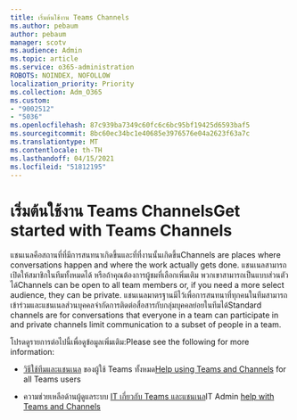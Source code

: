 ```yaml
---
title: เริ่มต้นใช้งาน Teams Channels
ms.author: pebaum
author: pebaum
manager: scotv
ms.audience: Admin
ms.topic: article
ms.service: o365-administration
ROBOTS: NOINDEX, NOFOLLOW
localization_priority: Priority
ms.collection: Adm_O365
ms.custom:
- "9002512"
- "5036"
ms.openlocfilehash: 87c939ba7349c60fc6c6bc95bf19425d6593baf5
ms.sourcegitcommit: 8bc60ec34bc1e40685e3976576e04a2623f63a7c
ms.translationtype: MT
ms.contentlocale: th-TH
ms.lasthandoff: 04/15/2021
ms.locfileid: "51812195"
---
```

# <a name="get-started-with-teams-channels"></a><span data-ttu-id="e91d7-102">เริ่มต้นใช้งาน Teams Channels</span><span class="sxs-lookup"><span data-stu-id="e91d7-102">Get started with Teams Channels</span></span>

<span data-ttu-id="e91d7-103">แชนเนลคือสถานที่ที่มีการสนทนาเกิดขึ้นและที่ที่งานนั้นเกิดขึ้น</span><span class="sxs-lookup"><span data-stu-id="e91d7-103">Channels are places where conversations happen and where the work actually gets done.</span></span> <span data-ttu-id="e91d7-104">แชนเนลสามารถเปิดให้สมาชิกในทีมทั้งหมดได้ หรือถ้าคุณต้องการผู้ชมที่เลือกเพิ่มเติม พวกเขาสามารถเป็นแบบส่วนตัวได้</span><span class="sxs-lookup"><span data-stu-id="e91d7-104">Channels can be open to all team members or, if you need a more select audience, they can be private.</span></span> <span data-ttu-id="e91d7-105">แชนเนลมาตรฐานมีไว้เพื่อการสนทนาที่ทุกคนในทีมสามารถเข้าร่วมและแชนเนลส่วนบุคคลจํากัดการติดต่อสื่อสารกับกลุ่มบุคคลย่อยในทีมได้</span><span class="sxs-lookup"><span data-stu-id="e91d7-105">Standard channels are for conversations that everyone in a team can participate in and private channels limit communication to a subset of people in a team.</span></span>

<span data-ttu-id="e91d7-106">โปรดดูรายการต่อไปนี้เพื่อดูข้อมูลเพิ่มเติม:</span><span class="sxs-lookup"><span data-stu-id="e91d7-106">Please see the following for more information:</span></span>

- <span data-ttu-id="e91d7-107">[วิธีใช้ทีมและแชนเนล](https://support.office.com/article/teams-and-channels-df38ae23-8f85-46d3-b071-cb11b9de5499) ของผู้ใช้ Teams ทั้งหมด</span><span class="sxs-lookup"><span data-stu-id="e91d7-107">[Help using Teams and Channels](https://support.office.com/article/teams-and-channels-df38ae23-8f85-46d3-b071-cb11b9de5499) for all Teams users</span></span>

- <span data-ttu-id="e91d7-108">ความช่วยเหลือด้านผู้ดูแลระบบ [IT เกี่ยวกับ Teams และแชนเนล](https://docs.microsoft.com/microsoftteams/teams-channels-overview)</span><span class="sxs-lookup"><span data-stu-id="e91d7-108">IT Admin [help with Teams and Channels](https://docs.microsoft.com/microsoftteams/teams-channels-overview)</span></span> 
